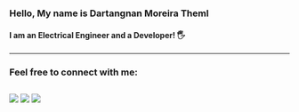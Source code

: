 ### Hello, My name is Dartangnan Moreira Theml

#### I am an Electrical Engineer and a Developer! 🖐

<hr>

### Feel free to connect with me:

## <div>

<a styles='background-color:#dc3545' target='_blank' href='http://www.instagram.com/dartangnantheml' ><img src='https://img.shields.io/badge/Instagram-e65ec1?style=for-the-badge&logo=instagram&logoColor=ffffff'></a>
<a styles='background-color:#dc3545' target='_blank' href='http://www.linkedin.com/dartangnantheml' ><img src='https://img.shields.io/badge/Linkedin-1865c4?style=for-the-badge&logo=linkedin&logoColor=ffffff'></a>
<a styles='background-color:#dc3545' target='_blank' href="mailto:marianatheml@gmail.com" ><img src='https://img.shields.io/badge/Gmail-c92626?style=for-the-badge&logo=gmail&logoColor=ffffff'></a>

</div>
